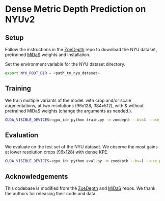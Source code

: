 # Dense Metric Depth Prediction on NYUv2

## Setup

Follow the instructions in the [ZoeDepth](https://github.com/isl-org/ZoeDepth) repo to download the NYU dataset, pretrained [MiDaS](https://github.com/isl-org/MiDaS) weights and installation.

Set the environment variable for the NYU dataset directory.
```bash
export NYU_ROOT_DIR = <path_to_nyu_dataset>
```

## Training

We train multiple variants of the model: with crop and/or scale augmentations, at two resolutions (96x128, 384x512), with & without pretrained MiDaS weights (change the arguments as needed.).

```bash
CUDA_VISIBLE_DEVICES=<gpu_id> python train.py -m zoedepth --bs=4 --use_pretrained_midas=1 --save_dir ./logs/debug --input_height 96 --input_width 128 --random_crop=1 --test_on_crop=1 --use_gt_principal=1 --use_flip_aug=1 --use_scale_aug=1 --epochs=20 --workers=8 --lr 0.00001 --pos_enc dense_latent --n_freq_pos_enc 8 --midas_pos_enc=1
```

## Evaluation

We evaluate on the test set of the NYU dataset. We observe the most gains at lower resolution crops (96x128) with dense KPE.

```bash
CUDA_VISIBLE_DEVICES=<gpu_id> python eval.py -m zoedepth --bs=1 --use_pretrained_midas=0 --checkpoint <path_to_checkpoint> --input_height 96 --input_width 128 --random_crop=1 --test_on_crop=1 --workers=1 --pos_enc dense_latent --n_freq_pos_enc 8 --midas_pos_enc=1
```

## Acknowledgements

This codebase is modified from the [ZoeDepth](https://github.com/isl-org/ZoeDepth) and [MiDaS](https://github.com/isl-org/MiDaS) repos. We thank the authors for releasing their code and data.